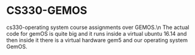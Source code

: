 # CS330-GEMOS
cs330-operating system course assignments over GEMOS.\n
The actual code for gemOS is quite big and it runs inside a virtual ubuntu 16.14 and then inside it there is a virtual hardware gem5 and our operating system GemOS.
